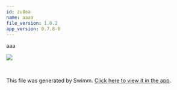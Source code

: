 ```yaml
---
id: zu8ea
name: aaaa
file_version: 1.0.2
app_version: 0.7.8-0
---
```


<!-- Intro - Do not remove this comment -->
aaa

![](https://firebasestorage.googleapis.com/v0/b/swimm-dev-content/o/repositories%2FZ2l0aHViJTNBJTNBY2hhdC1leGFtcGxlJTNBJTNBZXJhbi1zd2ltbQ%3D%3D%2F043e09c8-a34b-4687-8c97-6be2f710169b.png?alt=media&token=b26c4cc3-765a-45b8-bcc7-06ac35599d46)

<br/>

This file was generated by Swimm. [Click here to view it in the app](http://localhost:5000/repos/Z2l0aHViJTNBJTNBY2hhdC1leGFtcGxlJTNBJTNBZXJhbi1zd2ltbQ==/docs/zu8ea).